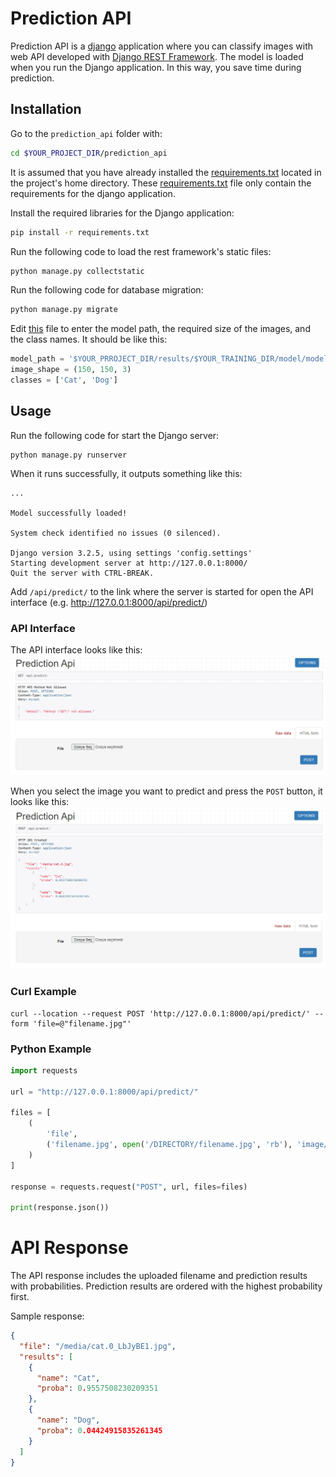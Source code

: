 # Prediction API

Prediction API is a [django](https://www.djangoproject.com/) application where you can classify images with web API developed with [Django REST Framework](www.django-rest-framework.org/). The model is loaded when you run the Django application. In this way, you save time during prediction.

## Installation

Go to the `prediction_api` folder with:

```sh
cd $YOUR_PROJECT_DIR/prediction_api
```

It is assumed that you have already installed the
[requirements.txt](../requirements.txt) located in the project's home directory. 
These [requirements.txt](requirements.txt) file only contain the requirements for the django application.

Install the required libraries for the Django application:

```sh
pip install -r requirements.txt
```

Run the following code to load the rest framework's static files:

```sh
python manage.py collectstatic
```

Run the following code for database migration:

```sh
python manage.py migrate
```

Edit [this](src/opt.py) file to enter the model path, the required size of the images, and the class names. It should be like this:

```py
model_path = '$YOUR_PRROJECT_DIR/results/$YOUR_TRAINING_DIR/model/model.h5'
image_shape = (150, 150, 3)
classes = ['Cat', 'Dog']
```

## Usage

Run the following code for start the Django server:

```
python manage.py runserver
```

When it runs successfully, it outputs something like this:

```
...

Model successfully loaded!

System check identified no issues (0 silenced).

Django version 3.2.5, using settings 'config.settings'
Starting development server at http://127.0.0.1:8000/
Quit the server with CTRL-BREAK.
```

Add `/api/predict/` to the link where the server is started for open the API interface (e.g. http://127.0.0.1:8000/api/predict/)

### API Interface

The API interface looks like this:
![](docs/prediction_api_empty.png)

When you select the image you want to predict and press the `POST` button, it looks like this:
![](docs/prediction_api_result.png)

### Curl Example

```curl
curl --location --request POST 'http://127.0.0.1:8000/api/predict/' --form 'file=@"filename.jpg"'
```

### Python Example

```python
import requests

url = "http://127.0.0.1:8000/api/predict/"

files = [
    (
        'file',
        ('filename.jpg', open('/DIRECTORY/filename.jpg', 'rb'), 'image/jpeg')
    )
]

response = requests.request("POST", url, files=files)

print(response.json())
```

# API Response
The API response includes the uploaded filename and prediction results with probabilities.
Prediction results are ordered with the highest probability first. 

Sample response:
```json
{
  "file": "/media/cat.0_LbJyBE1.jpg",
  "results": [
    {
      "name": "Cat",
      "proba": 0.9557508230209351
    },
    {
      "name": "Dog",
      "proba": 0.04424915835261345
    }
  ]
}
```